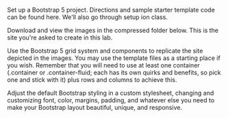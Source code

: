 Set up a Bootstrap 5 project. Directions and sample starter template code can be found here. We'll also go through setup ion class. 

Download and view the images in the compressed folder below. This is the site you're asked to create in this lab.

Use the Bootstrap 5 grid system and components to replicate the site depicted in the images. You may use the template files as a starting place if you wish. Remember that you will need to use at least one container (.container or .container-fluid; each has its own quirks and benefits, so pick one and stick with it) plus rows and columns to achieve this.

Adjust the default Bootstrap styling in a custom stylesheet, changing and customizing font, color, margins, padding, and whatever else you need to make your Bootstrap layout beautiful, unique, and responsive.
